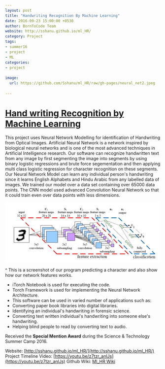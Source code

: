```yaml
---
layout: post
title: "Handwriting Recognition By Machine Learning"
date: 2016-09-23 15:00:00 +0530
author: BornToCode Team
website: http://sshanu.github.io/ml_HR/
category: Project
tags:
- summer16
- project
- ML
categories:
- project

image:
  url: https://github.com/Sshanu/ml_HR/raw/gh-pages/neural_net2.jpeg

---
```


# [Hand writing Recognition by Machine Learning](http://sshanu.github.io/ml_HR/)

This project uses Neural Network Modelling  for identification of Handwriting from Optical Images.
Artificial Neural Network is a network inspired by biological neural networks and is one of the most advanced techniques in Artificial Intelligence research.
Our software  can recognize handwritten text from any image by first segmenting the image into segments by using binary logistic regressions and brute force segementation and then applying multi class logistic regression for character recognition on these segments.
Our Neural Network Model  can learn any individual person's handwriting since it  learns English Alphabets and Hindu Arabic from any labelled data of images.
We trained our model over a data set containing over 65000 data points.
The CNN model used advanced Convolution Neural Network so that it could train even over data points with less dimensions.

![image,center](https://github.com/Sshanu/ml_HR/raw/gh-pages/CNNArchitecture.jpg)

^ This is a screenshot of our program predicting a character and also show how our network features works.

* iTorch Notebook is used for executing the code.
* Torch Framework is used for implementing the Neural Network Architecture.
* This software can be used in varied number of applications such as:
* Converting paper book libraries into digital libraries.
* Identifying  an individual's handwriting in forensic science.
* Converting text written individual's handwriting into someone else's handwriting.
* Helping blind people to read by converting text to audio.

Received the **Special Mention Award** during the Science & Technology Summer
Camp 2016.

Website: [http://sshanu.github.io/ml_HR/](http://sshanu.github.io/ml_HR/)
Project Timeline Video: [https://youtu.be/z7tzr_anlJs](https://youtu.be/z7tzr_anlJs)
Github Wiki: [Ml_HR Wiki](https://github.com/Sshanu/ml_HR/wiki)

